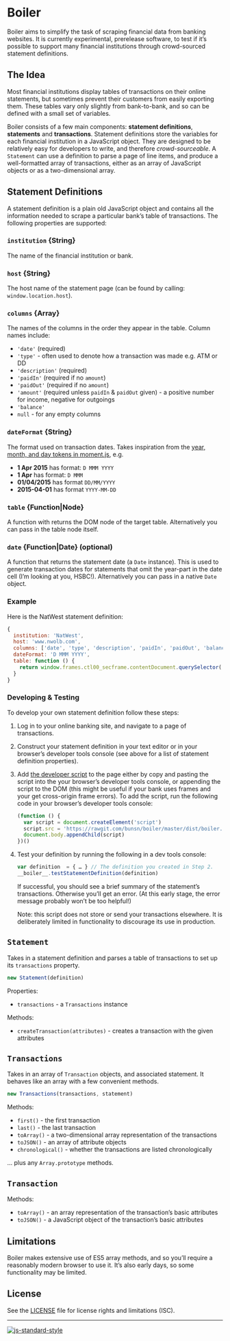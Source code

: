 # Boiler

Boiler aims to simplify the task of scraping financial data from banking websites. It is currently experimental, prerelease software, to test if it’s possible to support many financial institutions through crowd-sourced statement definitions.

## The Idea

Most financial institutions display tables of transactions on their online statements, but sometimes prevent their customers from easily exporting them. These tables vary only slightly from bank-to-bank, and so can be defined with a small set of variables.

Boiler consists of a few main components: **statement definitions**, **statements** and **transactions**. Statement definitions store the variables for each financial institution in a JavaScript object. They are designed to be relatively easy for developers to write, and therefore *crowd-sourceable*. A `Statement` can use a definition to parse a page of line items, and produce a well-formatted array of transactions, either as an array of JavaScript objects or as a two-dimensional array.

## Statement Definitions

A statement definition is a plain old JavaScript object and contains all the information needed to scrape a particular bank’s table of transactions. The following properties are supported:

### `institution` {String}

The name of the financial institution or bank.

### `host` {String}

The host name of the statement page (can be found by calling: `window.location.host`).

### `columns` {Array}

The names of the columns in the order they appear in the table. Column names include:

- `'date'` (required)
- `'type'` - often used to denote how a transaction was made e.g. ATM or DD
- `'description'` (required)
- `'paidIn'` (required if no `amount`)
- `'paidOut'` (required if no `amount`)
- `'amount'` (required unless `paidIn` & `paidOut` given) - a positive number for income, negative for outgoings
- `'balance'`
- `null` - for any empty columns

### `dateFormat` {String}

The format used on transaction dates. Takes inspiration from the [year, month, and day tokens in moment.js](http://momentjs.com/docs/#/parsing/string-format/), e.g.

- **1 Apr 2015** has format: `D MMM YYYY`
- **1 Apr** has format: `D MMM`
- **01/04/2015** has format `DD/MM/YYYY`
- **2015-04-01** has format `YYYY-MM-DD`

### `table` {Function|Node}

A function with returns the DOM node of the target table. Alternatively you can pass in the table node itself.

### `date` {Function|Date} (optional)

A function that returns the statement date (a `Date` instance). This is used to generate transaction dates for statements that omit the year-part in the date cell (I’m looking at you, HSBC!). Alternatively you can pass in a native `Date` object.

### Example

Here is the NatWest statement definition:

```javascript
{
  institution: 'NatWest',
  host: 'www.nwolb.com',
  columns: ['date', 'type', 'description', 'paidIn', 'paidOut', 'balance'],
  dateFormat: 'D MMM YYYY',
  table: function () {
    return window.frames.ctl00_secframe.contentDocument.querySelector('.ItemsTable')
  }
}
```

### Developing & Testing

To develop your own statement definition follow these steps:

1. Log in to your online banking site, and navigate to a page of transactions.
2. Construct your statement definition in your text editor or in your browser’s developer tools console (see above for a list of statement definition properties).
3. Add [the developer script](dist/boiler.min.js) to the page either by copy and pasting the script into the your browser’s developer tools console, or appending the script to the DOM (this might be useful if your bank uses frames and your get cross-origin frame errors). To add the script, run the following code in your browser’s developer tools console:

   ```javascript
   (function () {
     var script = document.createElement('script')
     script.src = 'https://rawgit.com/bunsn/boiler/master/dist/boiler.min.js'
     document.body.appendChild(script)
   })()
   ```
4. Test your definition by running the following in a dev tools console:

   ```javascript
   var definition  = { … } // The definition you created in Step 2.
   __boiler__.testStatementDefinition(definition)
   ```

   If successful, you should see a brief summary of the statement’s transactions. Otherwise you’ll get an error. (At this early stage, the error message probably won’t be too helpful!)

   Note: this script does not store or send your transactions elsewhere. It is deliberately limited in functionality to discourage its use in production.

## `Statement`

Takes in a statement definition and parses a table of transactions to set up its `transactions` property.

```javascript
new Statement(definition)
```

Properties:

- `transactions` - a `Transactions` instance

Methods:

- `createTransaction(attributes)` - creates a transaction with the given attributes

## `Transactions`

Takes in an array of `Transaction` objects, and associated statement. It behaves like an array with a few convenient methods.

```javascript
new Transactions(transactions, statement)
```

Methods:

- `first()` - the first transaction
- `last()` - the last transaction
- `toArray()` - a two-dimensional array representation of the transactions
- `toJSON()` - an array of attribute objects
- `chronological()` - whether the transactions are listed chronologically

… plus any `Array.prototype` methods.

## `Transaction`

Methods:

- `toArray()` - an array representation of the transaction’s basic attributes
- `toJSON()` - a JavaScript object of the transaction’s basic attributes

## Limitations

Boiler makes extensive use of ES5 array methods, and so you’ll require a reasonably modern browser to use it. It’s also early days, so some functionality may be limited.

## License

See the [LICENSE](LICENSE.md) file for license rights and limitations (ISC).

***

[![js-standard-style](https://cdn.rawgit.com/feross/standard/master/badge.svg)](https://github.com/feross/standard)
